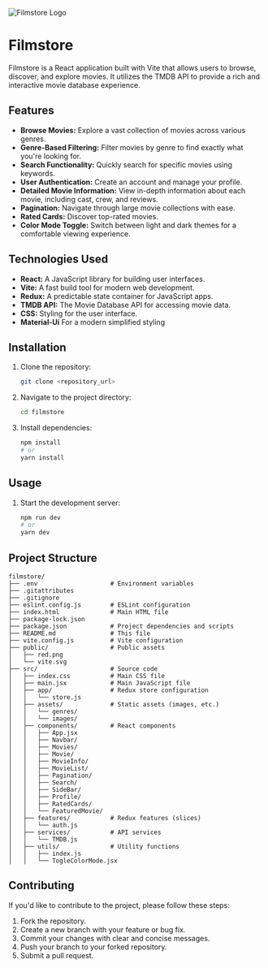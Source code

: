![Filmstore Logo](src/assets/images/readme.png)

# Filmstore

Filmstore is a React application built with Vite that allows users to browse, discover, and explore movies. It utilizes the TMDB API to provide a rich and interactive movie database experience.

## Features

- **Browse Movies:** Explore a vast collection of movies across various genres.
- **Genre-Based Filtering:** Filter movies by genre to find exactly what you're looking for.
- **Search Functionality:** Quickly search for specific movies using keywords.
- **User Authentication:** Create an account and manage your profile.
- **Detailed Movie Information:** View in-depth information about each movie, including cast, crew, and reviews.
- **Pagination:** Navigate through large movie collections with ease.
- **Rated Cards:** Discover top-rated movies.
- **Color Mode Toggle:** Switch between light and dark themes for a comfortable viewing experience.

## Technologies Used

- **React:** A JavaScript library for building user interfaces.
- **Vite:** A fast build tool for modern web development.
- **Redux:** A predictable state container for JavaScript apps.
- **TMDB API:** The Movie Database API for accessing movie data.
- **CSS:** Styling for the user interface.
- **Material-Ui** For a modern simplified styling

## Installation

1.  Clone the repository:

    ```bash
    git clone <repository_url>
    ```

2.  Navigate to the project directory:

    ```bash
    cd filmstore
    ```

3.  Install dependencies:

    ```bash
    npm install
    # or
    yarn install
    ```

## Usage

1.  Start the development server:

    ```bash
    npm run dev
    # or
    yarn dev
    ```

## Project Structure

```
filmstore/
├── .env                    # Environment variables
├── .gitattributes
├── .gitignore
├── eslint.config.js        # ESLint configuration
├── index.html              # Main HTML file
├── package-lock.json
├── package.json            # Project dependencies and scripts
├── README.md               # This file
├── vite.config.js          # Vite configuration
├── public/                 # Public assets
│   ├── red.png
│   └── vite.svg
├── src/                    # Source code
│   ├── index.css           # Main CSS file
│   ├── main.jsx            # Main JavaScript file
│   ├── app/                # Redux store configuration
│   │   └── store.js
│   ├── assets/             # Static assets (images, etc.)
│   │   └── genres/
│   │   └── images/
│   ├── components/         # React components
│   │   ├── App.jsx
│   │   ├── Navbar/
│   │   ├── Movies/
│   │   ├── Movie/
│   │   ├── MovieInfo/
│   │   ├── MovieList/
│   │   ├── Pagination/
│   │   ├── Search/
│   │   ├── SideBar/
│   │   ├── Profile/
│   │   ├── RatedCards/
│   │   └── FeaturedMovie/
│   ├── features/           # Redux features (slices)
│   │   └── auth.js
│   ├── services/           # API services
│   │   └── TMDB.js
│   ├── utils/              # Utility functions
│   │   ├── index.js
│   │   └── TogleColorMode.jsx
```

## Contributing

If you'd like to contribute to the project, please follow these steps:

1.  Fork the repository.
2.  Create a new branch with your feature or bug fix.
3.  Commit your changes with clear and concise messages.
4.  Push your branch to your forked repository.
5.  Submit a pull request.
